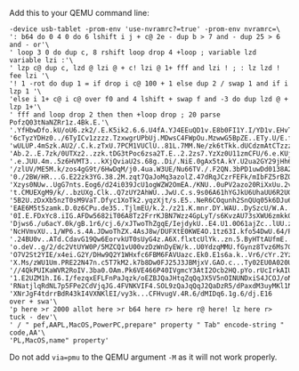 Add this to your QEMU command line:

	-device usb-tablet -prom-env 'use-nvramrc?=true' -prom-env nvramrc=\
	': b64 do 0 4 0 do 6 lshift i j + c@ 2e - dup b > 7 and - dup 25 > 6 and - or'\
	' loop 3 0 do dup c, 8 rshift loop drop 4 +loop ; variable lzd variable lzi :'\
	' lzp c@ dup c, lzd @ lzi @ + c! lzi @ 1+ fff and lzi ! ; : lz lzd ! fee lzi '\
	'! 1 -rot do dup 1 = if drop i c@ 100 + 1 else dup 2 / swap 1 and if i lzp 1 '\
	'else i 1+ c@ i c@ over f0 and 4 lshift + swap f and -3 do dup lzd @ + lzp 1+'\
	' fff and loop drop 2 then then +loop drop ; 20 parse PofzQ03tNaNZRr1z.4Bk.E.'\
	'.YfHbwDfo.kU/oU6.zk2/.E.K5ik2.6.6.U4fA.YJ4EEuQD1v.E8b0FI1Y.I/YD1v.EHvT.A/dU6'\
	'6cTyzYDHz0../6TyICv1zzzz.TzxwgrUPbUj.MDwsC4FWpOu.MzwwG5BpZE..ETy.U/E.fU6.Thx'\
	'wULUP.4mSzk.AU2/.C.k.zTxU.7PCM1VUClU..81L.7MM.Ne/zk6tTkk.dUCdzmAtCTzzzzw6zkW'\
	'Ab.2..E.7zk/0UTXz2..zzk.tDG3tPoc6zsa2T.E..2.2zs7.YzXz0U11zmCFU/6.e.KUjuCEY.E'\
	'.e.JUU.4m..5z6HVMT3...kXjQviaU2s.68g..Di/.NiE.0gAx5tA.kY.U2ua2GY29jHh6.ET0k2'\
	'/zlUV/ME5M.k/zos4gG9t/6HwDqM/j0.4ua.W3UE/Nu66TV./.F2QN.3bPD1uwDd0138A2EI/3A2'\
	'0./2BW/HR...G.E22zk3YG.38.2M.zqt7QaJoMq3azolZ.47dRqJCzrFEFk/mIbFZ5rBZQbJj.KJ'\
	'Xzys0NUw..UgG7nts.Eog6/d24i039JcU1ogWZW2OmEA./KNU..0uPV2azo20RiXxUu.2vDzW4zk'\
	't.CMUEXgM9/k/..bzUXg.Clk..Q7zUY2AhWU..JwU.C.s.9s06A61hYGJkU6UhaUU6R2UGDZciU/'\
	'5B2U.zDxXb5nzT0sM9VaT.Dfyc1XoTk2.yqzXjt/s.E5..NeR6COqunh2SnQUq05k6DJu6jbN.Dy'\
	'EAE6M5t5zamk.D.0z6CPu.de35..TjlmEU/k.2./z21.K.mnr.DY.WAU..DySzcU/W.A..Dxy5cY'\
	'0I.E.FDxYc8.iIG.AFDw5682iT06A8Tz2FrrKJBN7Wzz4GpLyT/s6KvzAU73sXWU6zmkk0607U7b'\
	'Djws6./u6acY.0k/gB.1r6/cj.6/xJTwoThZgqE/IejdykU..E4.U1.0O61ajZc..lUU.zk.k.G0'\
	'NcHVmvXU..1/WP6.s.4A.JDwoThZX.4AsJ8w/DUFXtE0KWE4O.1tz63I.kfo54DwU.64/P8.s31w'\
	'.24BU0v..ATd.CdavG19Qw6EorvkUT0sUyG4z.A6X.flxtcUlYk..zn.5.ByHTtAUfmE..Dyk.7M'\
	'o.deV..g/2/dc2VtUYW0P/5MZCQ1vU00vzDzWnDyEW/k..U0YdzqMMU.fGynz8Tvz6Ms7G/.KE/.'\
	'O7V2St2YIE/x4ei.G2Y/DHw9Q2Y1WHxfc6FBM6FAVUazc.Ek0.E1s6a.k..Vr6/cYr.2Yzp2UG..'\
	'X.Ms/zWU1Um.PRE22N47n.c5T7kM2.k7b8Dw0FJ25J3JBMjxV.GAO.c...Ty02EU0A020Ulw2C.6'\
	'//4QkPUIKaWVR2RoIV.3ba0.OAm.Pk6VE466P40IVgmcY3AtI2Ocb2HQ.pYo.rUcIrkAIU.F0L2M'\
	'1.E2UZM1h.I6.I/fezqxEFLFnPaJqzk/oEZBJQaJHtqZqQqJX5V5nOINUNDxiS4JCOJ/oNTpkEq2'\
	'RNatjlqRdNL7p5FPe2CdVjqJG.4FVNKVIF4.SOL9zQaJqQqJ2QaDzR5/dPaxdM3uyMKl1N5Bnzp/'\
	'XNrJgF4tdrrBdR43kI4VXNKlEI/vy3k...CFHvugV.4R.6/dMIDq6.1g.6/dj.E16 over + swa'\
	'p here >r 2000 allot here >r b64 here r> here r@ here! lz here r> tuck - dev'\
	' / " pef,AAPL,MacOS,PowerPC,prepare" property " Tab" encode-string " code,AA'\
	'PL,MacOS,name" property'

Do not add `via=pmu` to the QEMU argument `-M` as it will not work properly.
